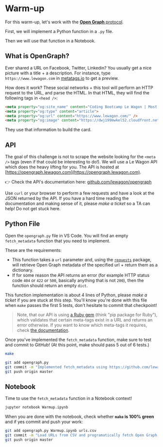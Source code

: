 # Warm-up

For this warm-up, let's work with the [**Open Graph** protocol](https://ogp.me/).

First, we will implement a Python function in a `.py` file.

Then we will use that function in a Notebook.

## What is OpenGraph?

Ever shared a URL on Facebook, Twitter, Linkedin? You usually get a nice picture with a title + a description. For instance, type `https://www.lewagon.com` in [metatags.io](https://metatags.io/) to get a preview.

How does it work? These social networks + this tool will perform an HTTP request to the URL, and parse the HTML. In that HTML, they will find the following tags in `<head />`:

```html
<meta property="og:site_name" content="Coding Bootcamp Le Wagon | Most Acclaimed Coding Bootcamp Worldwide">
<meta property="og:type" content="article">
<meta property="og:url" content="https://www.lewagon.com/" />
<meta property="og:image" content="https://dwj199mwkel52.cloudfront.net/assets/core/social/home-card-82f54b75841da25d31c2e99d673e68152942dfd3d7275380508a63f0d951b484.jpg" />
```

They use that information to build the card.

## API

The goal of this challenge is not to scrape the website looking for the `<meta />` tags (even if that could be interesting to do!). We will use a Le Wagon API which does the heavy lifting for you. The API is hosted at [https://opengraph.lewagon.com](https://opengraph.lewagon.com).

👉 Check the API's documentation here: [github.com/lewagon/opengraph](https://github.com/lewagon/opengraph#readme)

Use `curl` or your browser to perform a few requests and have a look at the JSON returned by the API. If you have a hard time reading the documentation and making sense of it, please _make a ticket_ so a TA can help! Do not get stuck here.

## Python File

Open the `opengraph.py` file in VS Code. You will find an empty `fetch_metadata` function that you need to implement.

These are the requirements:

- This function takes a `url` parameter and, using the [`requests`](https://requests.readthedocs.io/en/master/) package, will retrieve Open Graph metadata of the specified url + return them as a dictionary.
- If for some reason the API returns an error (for example HTTP status code `404` or `422` or `500`, basically anything that is not `200`), then the function should return an empty `dict`.

This function implementation is about 4 lines of Python, please _make a ticket_ if you are stuck at this step. You'll know you're done with this file when `make` passes the first 5 tests, don't hesitate to commit that checkpoint!

> Note, that our API is using [a Ruby gem](https://github.com/jcouture/ogp) (think "pip package for Ruby"), which validates that certain meta-tags exist in a URL and returns an error otherwise. If you want to know which meta-tags it requires, check [the documentation](https://github.com/jcouture/ogp#attribute-validation).

Once you've implemented the `fetch_metadata` function, make sure to test and commit to GitHub! (At this point, make should pass 5 out of 6 tests.)


```bash
make

git add opengraph.py
git commit -m "Implemented fetch_metadata using https://github.com/lewagon/opengraph API"
git push origin master
```

## Notebook

Time to use the `fetch_metadata` function in a Notebook context!

```bash
jupyter notebook Warmup.ipynb
```

When you are done with the notebook, check whether **`make` is 100% green** and if yes commit and push your work:

```bash
git add opengraph.py Warmup.ipynb urls.csv
git commit -m "Load URLs from CSV and programatically fetch Open Graph information"
git push origin master
```
